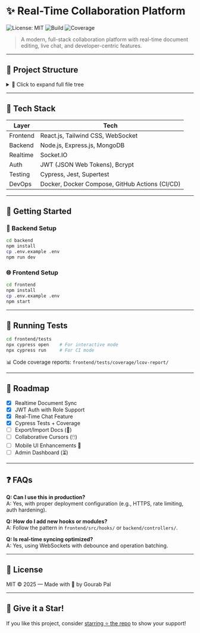 # ✨ Real-Time Collaboration Platform

![License: MIT](https://img.shields.io/badge/license-MIT-blue.svg)
![Build](https://img.shields.io/badge/build-passing-brightgreen.svg)
![Coverage](https://img.shields.io/badge/coverage-90%25-green.svg)

> A modern, full-stack collaboration platform with real-time document editing, live chat, and developer-centric features.

---

## 📁 Project Structure

<details>
  <summary>📂 Click to expand full file tree</summary>

```
Real_Time_Collaboration/
├── backend/
│   ├── server.js
│   ├── package.json
│   ├── .env
│   ├── config/
│   │   └── db.js
│   ├── routes/
│   │   ├── authRoutes.js
│   │   ├── editorRoutes.js
│   │   └── chatRoutes.js
│   ├── controllers/
│   │   ├── authController.js
│   │   ├── editorController.js
│   │   └── chatController.js
│   ├── models/
│   │   ├── User.js
│   │   ├── Document.js
│   │   └── Message.js
│   ├── middleware/
│   │   ├── authMiddleware.js
│   │   └── errorHandler.js
│   ├── utils/
│   │   ├── logger.js
│   │   └── validator.js
│   ├── sockets/
│   │   ├── editorSocket.js
│   │   └── chatSocket.js
│   └── tests/
│       ├── auth.test.js
│       ├── editor.test.js
│       └── chat.test.js
│
├── frontend/
│   ├── package.json
│   ├── .env
│   └── src/
│       ├── index.js
│       ├── App.js
│       ├── components/
│       │   ├── Editor.js
│       │   ├── ChatBox.js
│       │   ├── Auth.js
│       │   ├── Sidebar.js
│       │   ├── Header.js
│       │   └── Footer.js
│       ├── hooks/
│       │   ├── useAuth.js
│       │   ├── useEditor.js
│       │   └── useChat.js
│       ├── styles/
│       │   ├── main.css
│       │   ├── editor.css
│       │   └── chat.css
│       └── utils/
│           ├── api.js
│           └── validators.js
│
├── tests/
│   ├── e2e/
│   │   ├── auth.e2e.js
│   │   ├── editor.e2e.js
│   │   ├── chat.e2e.js
│   │   └── sharedSetup.js
│   ├── coverage/
│   │   └── lcov-report/
│   └── cypress/
│       ├── support/
│       │   ├── commands.js
│       │   └── e2e.js
│       ├── fixtures/
│       │   ├── user.json
│       │   ├── document.json
│       │   └── chat.json
│       └── cypress.config.js
│
├── deployment/
│   ├── Dockerfile
│   ├── docker-compose.yml
│   └── ci-config.yml
│
├── docs/
│   ├── api-docs.md
│   ├── component-docs.md
│   └── setup-guide.md
│
├── README.md
└── .gitignore
```

</details>

---

## 🧰 Tech Stack

| Layer     | Tech                                                  |
|-----------|-------------------------------------------------------|
| Frontend  | React.js, Tailwind CSS, WebSocket                     |
| Backend   | Node.js, Express.js, MongoDB                          |
| Realtime  | Socket.IO                                             |
| Auth      | JWT (JSON Web Tokens), Bcrypt                         |
| Testing   | Cypress, Jest, Supertest                              |
| DevOps    | Docker, Docker Compose, GitHub Actions (CI/CD)        |

---

## 🚀 Getting Started

### 🔧 Backend Setup

```bash
cd backend
npm install
cp .env.example .env
npm run dev
```

### 🌐 Frontend Setup

```bash
cd frontend
npm install
cp .env.example .env
npm start
```

---

## 🧪 Running Tests

```bash
cd frontend/tests
npx cypress open    # For interactive mode
npx cypress run     # For CI mode
```

📊 Code coverage reports: `frontend/tests/coverage/lcov-report/`

---

## 📅 Roadmap

- [x] Realtime Document Sync
- [x] JWT Auth with Role Support
- [x] Real-Time Chat Feature
- [x] Cypress Tests + Coverage
- [ ] Export/Import Docs (📂)
- [ ] Collaborative Cursors (🖱️)
- [ ] Mobile UI Enhancements 📱
- [ ] Admin Dashboard (⏳)

---

## ❓ FAQs

**Q: Can I use this in production?**  
A: Yes, with proper deployment configuration (e.g., HTTPS, rate limiting, auth hardening).

**Q: How do I add new hooks or modules?**  
A: Follow the pattern in `frontend/src/hooks/` or `backend/controllers/`.

**Q: Is real-time syncing optimized?**  
A: Yes, using WebSockets with debounce and operation batching.

---

## 📜 License

MIT © 2025 — Made with 💙 by Gourab Pal

---

## 🌟 Give it a Star!

If you like this project, consider [starring ⭐ the repo](#) to show your support!
